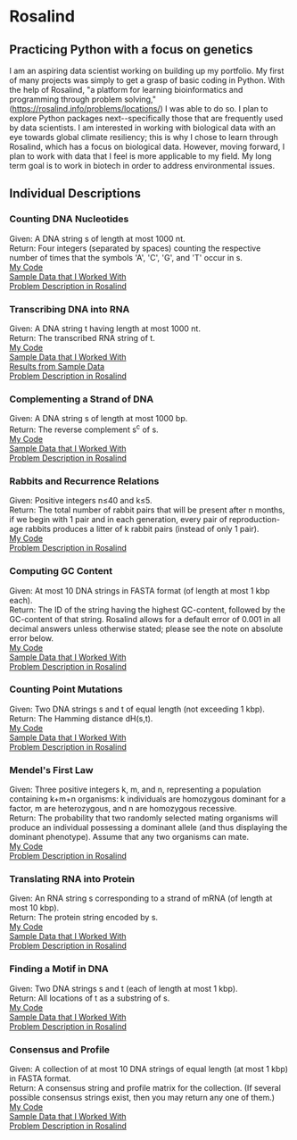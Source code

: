 # Rosalind
## Practicing Python with a focus on genetics
I am an aspiring data scientist working on building up my portfolio. My first of many projects was simply to get a grasp of basic coding in Python. With the help of Rosalind, "a platform for learning bioinformatics and programming through problem solving," (https://rosalind.info/problems/locations/) I was able to do so. I plan to explore Python packages next--specifically those that are frequently used by data scientists.
I am interested in working with biological data with an eye towards global climate resiliency; this is why I chose to learn through Rosalind, which has a focus on biological data. However, moving forward, I plan to work with data that I feel is more applicable to my field. My long term goal is to work in biotech in order to address environmental issues.
## Individual Descriptions
### Counting DNA Nucleotides
Given: A DNA string s of length at most 1000 nt.  
Return: Four integers (separated by spaces) counting the respective number of times that the symbols 'A', 'C', 'G', and 'T' occur in s.  
[My Code](7_nt.py)  
[Sample Data that I Worked With](7_original.txt)  
[Problem Description in Rosalind](https://rosalind.info/problems/dna/)  
### Transcribing DNA into RNA
Given: A DNA string t having length at most 1000 nt.  
Return: The transcribed RNA string of t.  
[My Code](8_transcribe.py)  
[Sample Data that I Worked With](8_original.txt)  
[Results from Sample Data](8_results)  
[Problem Description in Rosalind](https://rosalind.info/problems/rna/)  
### Complementing a Strand of DNA
Given: A DNA string s of length at most 1000 bp.  
Return: The reverse complement s<sup>c</sup> of s.  
[My Code](9_complement.py)  
[Sample Data that I Worked With](9_original.txt)  
[Problem Description in Rosalind](https://rosalind.info/problems/revc/)  
### Rabbits and Recurrence Relations
Given: Positive integers n≤40 and k≤5.  
Return: The total number of rabbit pairs that will be present after n months, if we begin with 1 pair and in each generation, every pair of reproduction-age rabbits produces a litter of k rabbit pairs (instead of only 1 pair).  
[My Code](10_rabbits.py)  
[Problem Description in Rosalind](https://rosalind.info/problems/fib/)  
### Computing GC Content
Given: At most 10 DNA strings in FASTA format (of length at most 1 kbp each).  
Return: The ID of the string having the highest GC-content, followed by the GC-content of that string. Rosalind allows for a default error of 0.001 in all decimal answers unless otherwise stated; please see the note on absolute error below.  
[My Code](11_GC.py)  
[Sample Data that I Worked With](11_original.txt)  
[Problem Description in Rosalind](https://rosalind.info/problems/gc/)  
### Counting Point Mutations
Given: Two DNA strings s and t of equal length (not exceeding 1 kbp).  
Return: The Hamming distance dH(s,t).  
[My Code](12_point.py)  
[Sample Data that I Worked With](12_original.txt)  
[Problem Description in Rosalind](https://rosalind.info/problems/hamm/)  
### Mendel's First Law
Given: Three positive integers k, m, and n, representing a population containing k+m+n organisms: k individuals are homozygous dominant for a factor, m are heterozygous, and n are homozygous recessive.  
Return: The probability that two randomly selected mating organisms will produce an individual possessing a dominant allele (and thus displaying the dominant phenotype). Assume that any two organisms can mate.  
[My Code](13_Mendel.py)  
[Problem Description in Rosalind](https://rosalind.info/problems/iprb/)  
### Translating RNA into Protein
Given: An RNA string s corresponding to a strand of mRNA (of length at most 10 kbp).  
Return: The protein string encoded by s.  
[My Code](14_translation.py)  
[Sample Data that I Worked With](14_original.txt)  
[Problem Description in Rosalind](https://rosalind.info/problems/prot/)  
### Finding a Motif in DNA
Given: Two DNA strings s and t (each of length at most 1 kbp).  
Return: All locations of t as a substring of s.  
[My Code](15_motif.py)  
[Sample Data that I Worked With](15_original.txt)  
[Problem Description in Rosalind](https://rosalind.info/problems/subs/)  
### Consensus and Profile
Given: A collection of at most 10 DNA strings of equal length (at most 1 kbp) in FASTA format.  
Return: A consensus string and profile matrix for the collection. (If several possible consensus strings exist, then you may return any one of them.)  
[My Code](16_cons&prof.py)  
[Sample Data that I Worked With](16_original.txt)  
[Problem Description in Rosalind](https://rosalind.info/problems/cons/)  
